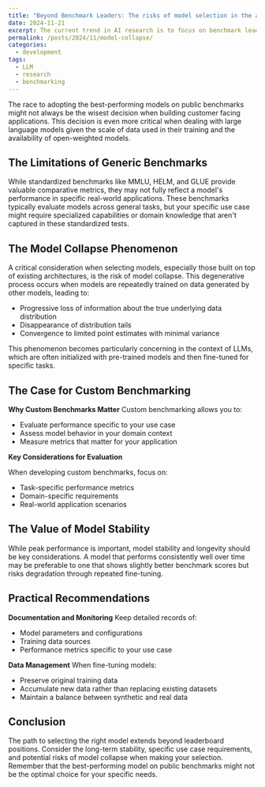 ```yaml
---
title: "Beyond Benchmark Leaders: The risks of model selection in the age of LLMs"
date: 2024-11-21
excerpt: The current trend in AI research is to focus on benchmark leaders, but this can lead to a narrow view of the capabilities of models. In this post, we explore the risks of model selection and how to mitigate them.
permalink: /posts/2024/11/model-collapse/
categories:
  - development
tags:
  - LLM
  - research
  - benchmarking
---
```


The race to adopting the best-performing models on public benchmarks might not always be the wisest decision when building customer facing applications. This decision is even more critical when dealing with large language models given the scale of data used in their training and the availability of open-weighted models.

## The Limitations of Generic Benchmarks

While standardized benchmarks like MMLU, HELM, and GLUE provide valuable comparative metrics, they may not fully reflect a model's performance in specific real-world applications. These benchmarks typically evaluate models across general tasks, but your specific use case might require specialized capabilities or domain knowledge that aren't captured in these standardized tests.

## The Model Collapse Phenomenon

A critical consideration when selecting models, especially those built on top of existing architectures, is the risk of model collapse. This degenerative process occurs when models are repeatedly trained on data generated by other models, leading to:

- Progressive loss of information about the true underlying data distribution
- Disappearance of distribution tails
- Convergence to limited point estimates with minimal variance

This phenomenon becomes particularly concerning in the context of LLMs, which are often initialized with pre-trained models and then fine-tuned for specific tasks.

## The Case for Custom Benchmarking

**Why Custom Benchmarks Matter**
Custom benchmarking allows you to:

- Evaluate performance specific to your use case
- Assess model behavior in your domain context
- Measure metrics that matter for your application

**Key Considerations for Evaluation**

When developing custom benchmarks, focus on:

- Task-specific performance metrics
- Domain-specific requirements
- Real-world application scenarios

## The Value of Model Stability

While peak performance is important, model stability and longevity should be key considerations. A model that performs consistently well over time may be preferable to one that shows slightly better benchmark scores but risks degradation through repeated fine-tuning.

## Practical Recommendations

**Documentation and Monitoring**
Keep detailed records of:

- Model parameters and configurations
- Training data sources
- Performance metrics specific to your use case

**Data Management**
When fine-tuning models:

- Preserve original training data
- Accumulate new data rather than replacing existing datasets
- Maintain a balance between synthetic and real data

## Conclusion

The path to selecting the right model extends beyond leaderboard positions. Consider the long-term stability, specific use case requirements, and potential risks of model collapse when making your selection. Remember that the best-performing model on public benchmarks might not be the optimal choice for your specific needs.
